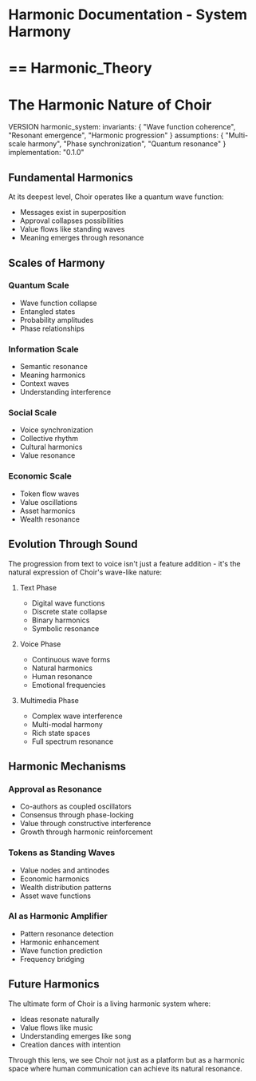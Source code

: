 # Harmonic Documentation - System Harmony




==
Harmonic_Theory
==


# The Harmonic Nature of Choir

VERSION harmonic_system:
  invariants: {
    "Wave function coherence",
    "Resonant emergence",
    "Harmonic progression"
  }
  assumptions: {
    "Multi-scale harmony",
    "Phase synchronization",
    "Quantum resonance"
  }
  implementation: "0.1.0"

## Fundamental Harmonics

At its deepest level, Choir operates like a quantum wave function:
- Messages exist in superposition
- Approval collapses possibilities
- Value flows like standing waves
- Meaning emerges through resonance

## Scales of Harmony

### Quantum Scale
- Wave function collapse
- Entangled states
- Probability amplitudes
- Phase relationships

### Information Scale
- Semantic resonance
- Meaning harmonics
- Context waves
- Understanding interference

### Social Scale
- Voice synchronization
- Collective rhythm
- Cultural harmonics
- Value resonance

### Economic Scale
- Token flow waves
- Value oscillations
- Asset harmonics
- Wealth resonance

## Evolution Through Sound

The progression from text to voice isn't just a feature addition - it's the natural expression of Choir's wave-like nature:

1. Text Phase
   - Digital wave functions
   - Discrete state collapse
   - Binary harmonics
   - Symbolic resonance

2. Voice Phase
   - Continuous wave forms
   - Natural harmonics
   - Human resonance
   - Emotional frequencies

3. Multimedia Phase
   - Complex wave interference
   - Multi-modal harmony
   - Rich state spaces
   - Full spectrum resonance

## Harmonic Mechanisms

### Approval as Resonance
- Co-authors as coupled oscillators
- Consensus through phase-locking
- Value through constructive interference
- Growth through harmonic reinforcement

### Tokens as Standing Waves
- Value nodes and antinodes
- Economic harmonics
- Wealth distribution patterns
- Asset wave functions

### AI as Harmonic Amplifier
- Pattern resonance detection
- Harmonic enhancement
- Wave function prediction
- Frequency bridging

## Future Harmonics

The ultimate form of Choir is a living harmonic system where:
- Ideas resonate naturally
- Value flows like music
- Understanding emerges like song
- Creation dances with intention

Through this lens, we see Choir not just as a platform but as a harmonic space where human communication can achieve its natural resonance.
